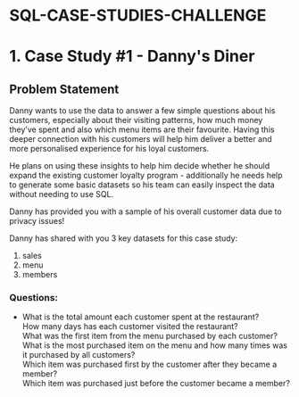 # SQL-CASE-STUDIES-CHALLENGE
 # 1. Case Study #1 - Danny's Diner
## Problem Statement
Danny wants to use the data to answer a few simple questions about his customers, especially about their visiting patterns, how much money they’ve spent and also which menu items are their favourite. Having this deeper connection with his customers will help him deliver a better and more personalised experience for his loyal customers.

He plans on using these insights to help him decide whether he should expand the existing customer loyalty program - additionally he needs help to generate some basic datasets so his team can easily inspect the data without needing to use SQL.

Danny has provided you with a sample of his overall customer data due to privacy issues!

Danny has shared with you 3 key datasets for this case study:
1. sales
2. menu
3. members

### Questions:
* What is the total amount each customer spent at the restaurant?<br>
How many days has each customer visited the restaurant?<br>
What was the first item from the menu purchased by each customer?<br>
What is the most purchased item on the menu and how many times was it purchased by all customers?<br>
Which item was purchased first by the customer after they became a member?<br>
Which item was purchased just before the customer became a member?
